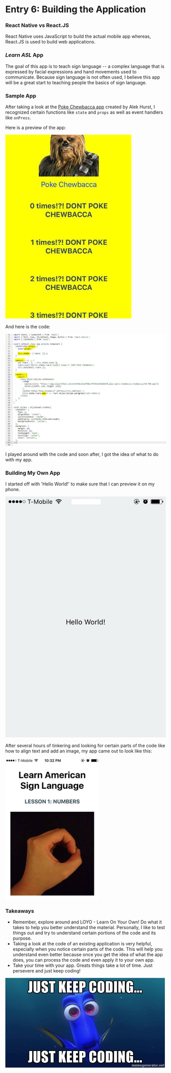 # Entry 6: Building the Application
### React Native vs React.JS
React Native uses JavaScript to build the actual mobile app whereas, React.JS is used to build web applications.
### *Learn ASL* App
The goal of this app is to teach sign language -- a complex language that is expressed by facial expressions and hand movements used to communicate. Because sign language is not often used, I believe this app will be a great start to teaching people the basics of sign language.
### Sample App
After taking a look at the [Poke Chewbacca app](https://repl.it/H0Qp/2) created by Alek Hurst, I recognized certain functions like `state` and `props` as well as event handlers like `onPress`. 

Here is a preview of the app: 

![chewbacca](/pictures/chewbacca.jpg)

And here is the code:

![chewbaccacode](/pictures/chewbaccacode.JPG) 

I played around with the code and soon after, I got the idea of what to do with my app. 

### Building My Own App
I started off with 'Hello World!' to make sure that I can preview it on my phone. 

![HelloWorld!](/pictures/HelloWorld!.jpg)

After several hours of tinkering and looking for certain parts of the code like how to align text and add an image, my app came out to look like this: 

![number](/pictures/number.PNG)
### Takeaways
* Remember, explore around and LOYO - Learn On Your Own! Do what it takes to help you better understand the material. Personally, I like to test things out and try to understand certain portions of the code and its purpose. 
* Taking a look at the code of an existing application is very helpful, especially when you notice certain parts of the code. This will help you understand even better because once you get the idea of what the app does, you can process the code and even apply it to your own app. 
* Take your time with your app. Greats things take a lot of time. Just persevere and just keep coding! 

![dory](/pictures/dory.jpg)